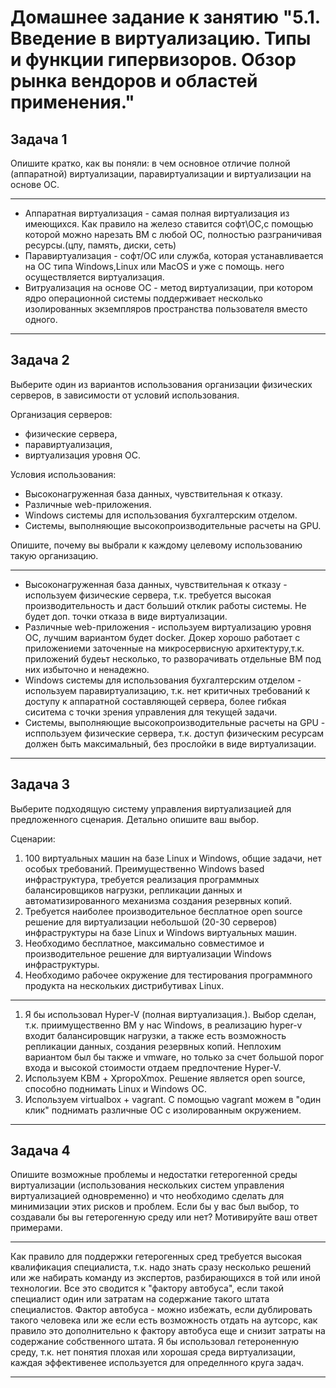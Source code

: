 # Домашнее задание к занятию "5.1. Введение в виртуализацию. Типы и функции гипервизоров. Обзор рынка вендоров и областей применения."

## Задача 1

Опишите кратко, как вы поняли: в чем основное отличие полной (аппаратной) виртуализации, паравиртуализации и виртуализации на основе ОС.
***
- Аппаратная виртуализация - самая полная виртуализация из имеющихся. Как правило на железо ставится софт\ОС,с помощью которой можно нарезать ВМ с любой ОС, полностью разграничивая ресурсы.(цпу, память, диски, сеть)
- Паравиртуализация - софт/ОС или служба, которая устанавливается на ОС типа Windows,Linux или MacOS и уже с помощь. него осуществляется виртуализация.
- Витруализация на основе ОС - метод виртуализации, при котором ядро операционной системы поддерживает несколько изолированных экземпляров пространства пользователя вместо одного.
***
## Задача 2

Выберите один из вариантов использования организации физических серверов, в зависимости от условий использования.

Организация серверов:
- физические сервера,
- паравиртуализация,
- виртуализация уровня ОС.

Условия использования:
- Высоконагруженная база данных, чувствительная к отказу.
- Различные web-приложения.
- Windows системы для использования бухгалтерским отделом.
- Системы, выполняющие высокопроизводительные расчеты на GPU.

Опишите, почему вы выбрали к каждому целевому использованию такую организацию.
***
- Высоконагруженная база данных, чувствительная к отказу - используем физические сервера, т.к. требуется высокая производительность и даст больший отклик работы системы. Не будет доп. точки отказа в виде виртуализации.
- Различные web-приложения - используем виртуализацию уровня ОС, лучшим вариантом будет docker. Докер хорошо работает с приложениеми заточенные на микросервисную архитектуру,т.к. приложений будеьт несколько, то разворачивать отдельные ВМ под них избыточно и ненадежно.
- Windows системы для использования бухгалтерским отделом - используем паравиртуализацию, т.к. нет критичных требований к доступу к аппаратной составляющей сервера, более гибкая сиситема с точки зрения управления для текущей задачи.
- Системы, выполняющие высокопроизводительные расчеты на GPU - исппользуем физические сервера, т.к. доступ физическим ресурсам должен быть максимальный, без прослойки в виде виртуализации.
***
## Задача 3

Выберите подходящую систему управления виртуализацией для предложенного сценария. Детально опишите ваш выбор.

Сценарии:

1. 100 виртуальных машин на базе Linux и Windows, общие задачи, нет особых требований. Преимущественно Windows based инфраструктура, требуется реализация программных балансировщиков нагрузки, репликации данных и автоматизированного механизма создания резервных копий.
2. Требуется наиболее производительное бесплатное open source решение для виртуализации небольшой (20-30 серверов) инфраструктуры на базе Linux и Windows виртуальных машин.
3. Необходимо бесплатное, максимально совместимое и производительное решение для виртуализации Windows инфраструктуры.
4. Необходимо рабочее окружение для тестирования программного продукта на нескольких дистрибутивах Linux.
***
1. Я бы использовал Hyper-V (полная виртуализация.). Выбор сделан, т.к. приимущественно ВМ у нас Windows, в реализацию hyper-v входит балансировщик нагрузки, а также есть возможность репликации данных, создания резервных копий. Неплохим вариантом был бы также и vmware, но только за счет большой порог входа и высокой стоимости отдаем предпочтение Hyper-V.
2. Используем КВМ + XpropoXmox. Решение является open source, способно поднимать Linux и Windows ОС.
3. Используем virtualbox + vagrant. С помощью vagrant можем в "один клик" поднимать различные ОС с изолированным окружением.
***
## Задача 4

Опишите возможные проблемы и недостатки гетерогенной среды виртуализации (использования нескольких систем управления виртуализацией одновременно) и что необходимо сделать для минимизации этих рисков и проблем. Если бы у вас был выбор, то создавали бы вы гетерогенную среду или нет? Мотивируйте ваш ответ примерами.
***
Как правило для поддержки гетерогенных сред требуется высокая квалификация специалиста, т.к. надо знать сразу несколько решений или же набирать команду из экспертов, разбирающихся в той или иной технологии. Все это сводится к "фактору автобуса", если такой специалист один или затратам на содержание такого штата специалистов. Фактор автобуса - можно избежать, если дублировать такого человека или же если есть возможность отдать на аутсорс, как правило это  дополнительно к фактору автобуса еще и снизит затраты на содержание собственного штата.
Я бы использовал гетероненную среду, т.к. нет понятия плохая или хорошая среда виртуализации, каждая эффективенее используется для определнного круга задач. 
***
